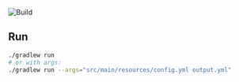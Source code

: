 ![Build](https://github.com/YahyaSaadaoui/MarsRover/actions/workflows/ci.yml/badge.svg)

## Run
```bash
./gradlew run
# or with args:
./gradlew run --args="src/main/resources/config.yml output.yml"